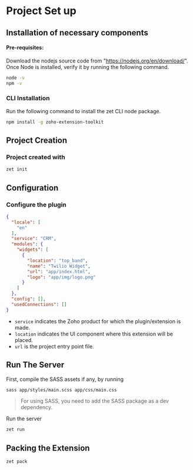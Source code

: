 # Project Set up

## Installation of necessary components
#### Pre-requisites:
Download the nodejs source code from "https://nodejs.org/en/download/".
Once Node is installed, verify it by running the following command.
```bash
node -v
npm -v
```

### CLI Installation
Run the following command to install the zet CLI node package.
```bash
npm install -g zoho-extension-toolkit
```
## Project Creation

### Project created with
```bash
zet init
```

## Configuration

### Configure the plugin
```json
{
  "locale": [
    "en"
  ],
  "service": "CRM",
  "modules": {
    "widgets": [
      {
        "location": "top_band",
        "name": "Twilio Widget",
        "url": "app/index.html",
        "logo": "app/img/logo.png"
      }
    ]
  },
  "config": [],
  "usedConnections": []
}
```
- `service` indicates the Zoho product for which the plugin/extension is made.
- `location` indicates the UI component where this extension will be placed.
- `url` is the project entry point file.

## Run The Server
First, compile the SASS assets if any, by running
```bash
sass app/styles/main.scss app/css/main.css
```
> For using SASS, you need to add the SASS package as a dev dependency.

Run the server
```bash
zet run
```

## Packing the Extension
```bash
zet pack
```
